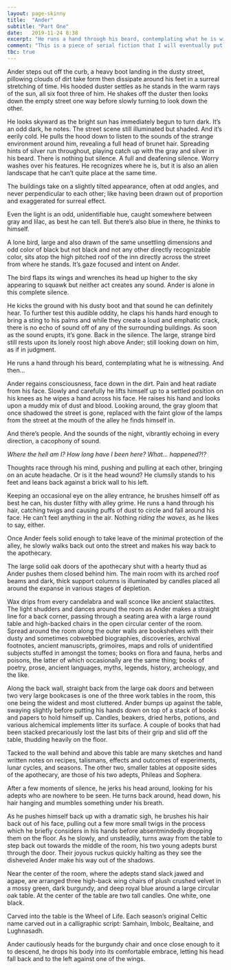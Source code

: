 ```yaml
---
layout: page-skinny
title:  "Ander"
subtitle: "Part One"
date:   2019-11-24 8:38
excerpt: "He runs a hand through his beard, contemplating what he is witnessing.  And then…"
comment: "This is a piece of serial fiction that I will eventually put together and release as a single novel. At least that's the plan."
tbc: true
---
```


Ander steps out off the curb, a heavy boot landing in the dusty street, pillowing clouds of dirt take form then dissipate around his feet in a surreal stretching of time.  His hooded duster settles as he stands in the warm rays of the sun, all six foot three of him.  He shakes off the duster then looks down the empty street one way before slowly turning to look down the other.

He looks skyward as the bright sun has immediately begun to turn dark.  It’s an odd dark, he notes.  The street scene still illuminated but shaded.  And it’s eerily cold.  He pulls the hood down to listen to the sounds of the strange environment around him, revealing a full head of brunet hair.  Spreading hints of silver run throughout, playing catch up with the gray and silver in his beard.  There is nothing but silence.  A full and deafening silence.  Worry washes over his features.  He recognizes where he is, but it is also an alien landscape that he can’t quite place at the same time.

The buildings take on a slightly tilted appearance, often at odd angles, and never perpendicular to each other; like having been drawn out of proportion and exaggerated for surreal effect.

Even the light is an odd, unidentifiable hue, caught somewhere between gray and lilac, as best he can tell.  But there’s also blue in there, he thinks to himself.

A lone bird, large and also drawn of the same unsettling dimensions and odd color of black but not black and not any other directly recognizable color, sits atop the high pitched roof of the inn directly across the street from where he stands.  It’s gaze focused and intent on Ander.

The bird flaps its wings and wrenches its head up higher to the sky appearing to squawk but neither act creates any sound.  Ander is alone in this complete silence.

He kicks the ground with his dusty boot and that sound he can definitely hear.  To further test this audible oddity, he claps his hands hard enough to bring a sting to his palms and while they create a loud and emphatic crack, there is no echo of sound off of any of the surrounding buildings.  As soon as the sound erupts, it’s gone.  Back in the silence.  The large, strange bird still rests upon its lonely roost high above Ander; still looking down on him, as if in judgment.

He runs a hand through his beard, contemplating what he is witnessing.  And then…

Ander regains consciousness, face down in the dirt.  Pain and heat radiate from his face.  Slowly and carefully he lifts himself up to a settled position on his knees as he wipes a hand across his face.  He raises his hand and looks upon a muddy mix of dust and blood.  Looking around, the gray gloom that once shadowed the street is gone, replaced with the faint glow of the lamps from the street at the mouth of the alley he finds himself in.

And there’s people.  And the sounds of the night, vibrantly echoing in every direction, a cacophony of sound.

_Where the hell am I? How long have I been here? What… happened?!?_

Thoughts race through his mind, pushing and pulling at each other, bringing on an acute headache. Or is it the head wound? He clumsily stands to his feet and leans back against a brick wall to his left.

Keeping an occasional eye on the alley entrance, he brushes himself off as best he can, his duster filthy with alley grime. He runs a hand through his hair, catching twigs and causing puffs of dust to circle and fall around his face. He can’t feel anything in the air. Nothing _riding the waves_, as he likes to say, either.

Once Ander feels solid enough to take leave of the minimal protection of the alley, he slowly walks back out onto the street and makes his way back to the apothecary.

The large solid oak doors of the apothecary shut with a hearty thud as Ander pushes them closed behind him. The main room with its arched roof beams and dark, thick support columns is illuminated by candles placed all around the expanse in various stages of depletion.

Wax drips from every candelabra and wall sconce like ancient stalactites. The light shudders and dances around the room as Ander makes a straight line for a back corner, passing through a seating area with a large round table and high-backed chairs in the open circular center of the room. Spread around the room along the outer walls are bookshelves with their dusty and sometimes cobwebbed biographies, discoveries, archival footnotes, ancient manuscripts, grimoires, maps and rolls of unidentified subjects stuffed in amongst the tomes; books on flora and fauna, herbs and poisons, the latter of which occasionally are the same thing; books of poetry, prose, ancient languages, myths, legends, history, archeology, and the like.

Along the back wall, straight back from the large oak doors and between two very large bookcases is one of the three work tables in the room, this one being the widest and most cluttered. Ander bumps up against the table, swaying slightly before putting his hands down on top of a stack of books and papers to hold himself up. Candles, beakers, dried herbs, potions, and various alchemical implements litter its surface. A couple of books that had been stacked precariously lost the last bits of their grip and slid off the table, thudding heavily on the floor.

Tacked to the wall behind and above this table are many sketches and hand written notes on recipes, talismans, effects and outcomes of experiments, lunar cycles, and seasons. The other two, smaller tables at opposite sides of the apothecary, are those of his two adepts, Phileas and Sophera.

After a few moments of silence, he jerks his head around, looking for his adepts who are nowhere to be seen. He turns back around, head down, his hair hanging and mumbles something under his breath.

As he pushes himself back up with a dramatic sigh, he brushes his hair back out of his face, pulling out a few more small twigs in the process which he briefly considers in his hands before absentmindedly dropping them on the floor. As he slowly, and unsteadily, turns away from the table to step back out towards the middle of the room, his two young adepts burst through the door. Their joyous ruckus quickly halting as they see the disheveled Ander make his way out of the shadows.

Near the center of the room, where the adepts stand slack jawed and agape, are arranged three high-back wing chairs of plush crushed velvet in a mossy green, dark burgundy, and deep royal blue around a large circular oak table. At the center of the table are two tall candles. One white, one black.

Carved into the table is the Wheel of Life. Each season’s original Celtic name carved out in a calligraphic script: Samhain, Imbolc, Bealtaine, and Lughnasadh.

Ander cautiously heads for the burgundy chair and once close enough to it to descend, he drops his body into its comfortable embrace, letting his head fall back and to the left against one of the wings.